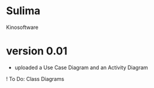 # Sulima
Kinosoftware


# version 0.01
+ uploaded a Use Case Diagram and an Activity Diagram
   
! To Do: Class Diagrams

